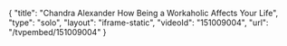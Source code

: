 {
    "title": "Chandra Alexander  How Being a Workaholic Affects Your Life",
    "type": "solo",
    "layout": "iframe-static",
    "videoId": "151009004",
    "url": "\/tvpembed\/151009004"
}